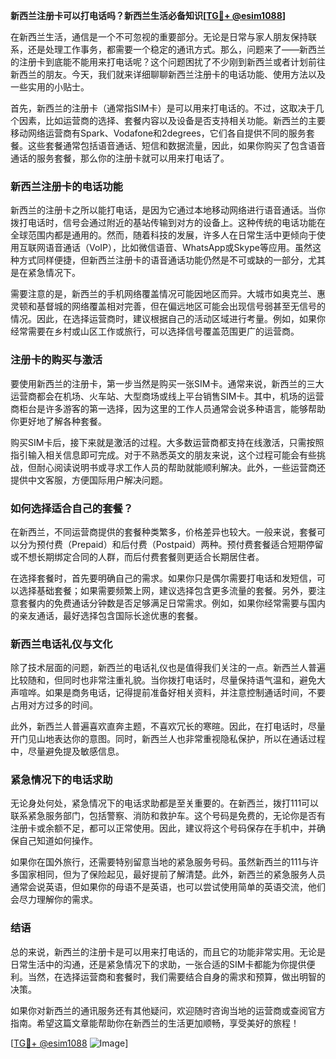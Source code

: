 **新西兰注册卡可以打电话吗？新西兰生活必备知识[[TG💪+ @esim1088](https://t.me/s/esim1088)]**

在新西兰生活，通信是一个不可忽视的重要部分。无论是日常与家人朋友保持联系，还是处理工作事务，都需要一个稳定的通讯方式。那么，问题来了——新西兰的注册卡到底能不能用来打电话呢？这个问题困扰了不少刚到新西兰或者计划前往新西兰的朋友。今天，我们就来详细聊聊新西兰注册卡的电话功能、使用方法以及一些实用的小贴士。

首先，新西兰的注册卡（通常指SIM卡）是可以用来打电话的。不过，这取决于几个因素，比如运营商的选择、套餐内容以及设备是否支持相关功能。新西兰的主要移动网络运营商有Spark、Vodafone和2degrees，它们各自提供不同的服务套餐。这些套餐通常包括语音通话、短信和数据流量，因此，如果你购买了包含语音通话的服务套餐，那么你的注册卡就可以用来打电话了。

### 新西兰注册卡的电话功能

新西兰的注册卡之所以能打电话，是因为它通过本地移动网络进行语音通话。当你拨打电话时，信号会通过附近的基站传输到对方的设备上。这种传统的电话功能在全球范围内都是通用的。然而，随着科技的发展，许多人在日常生活中更倾向于使用互联网语音通话（VoIP），比如微信语音、WhatsApp或Skype等应用。虽然这种方式同样便捷，但新西兰注册卡的语音通话功能仍然是不可或缺的一部分，尤其是在紧急情况下。

需要注意的是，新西兰的手机网络覆盖情况可能因地区而异。大城市如奥克兰、惠灵顿和基督城的网络覆盖相对完善，但在偏远地区可能会出现信号弱甚至无信号的情况。因此，在选择运营商时，建议根据自己的活动区域进行考量。例如，如果你经常需要在乡村或山区工作或旅行，可以选择信号覆盖范围更广的运营商。

### 注册卡的购买与激活

要使用新西兰的注册卡，第一步当然是购买一张SIM卡。通常来说，新西兰的三大运营商都会在机场、火车站、大型商场或线上平台销售SIM卡。其中，机场的运营商柜台是许多游客的第一选择，因为这里的工作人员通常会说多种语言，能够帮助你更好地了解各种套餐。

购买SIM卡后，接下来就是激活的过程。大多数运营商都支持在线激活，只需按照指引输入相关信息即可完成。对于不熟悉英文的朋友来说，这个过程可能会有些挑战，但耐心阅读说明书或寻求工作人员的帮助就能顺利解决。此外，一些运营商还提供中文客服，方便国际用户解决问题。

### 如何选择适合自己的套餐？

在新西兰，不同运营商提供的套餐种类繁多，价格差异也较大。一般来说，套餐可以分为预付费（Prepaid）和后付费（Postpaid）两种。预付费套餐适合短期停留或不想长期绑定合同的人群，而后付费套餐则更适合长期居住者。

在选择套餐时，首先要明确自己的需求。如果你只是偶尔需要打电话和发短信，可以选择基础套餐；如果需要频繁上网，建议选择包含更多流量的套餐。另外，要注意套餐内的免费通话分钟数是否足够满足日常需求。例如，如果你经常需要与国内的亲友通话，最好选择包含国际长途优惠的套餐。

### 新西兰电话礼仪与文化

除了技术层面的问题，新西兰的电话礼仪也是值得我们关注的一点。新西兰人普遍比较随和，但同时也非常注重礼貌。当你拨打电话时，尽量保持语气温和，避免大声喧哗。如果是商务电话，记得提前准备好相关资料，并注意控制通话时间，不要占用对方过多的时间。

此外，新西兰人普遍喜欢直奔主题，不喜欢冗长的寒暄。因此，在打电话时，尽量开门见山地表达你的意图。同时，新西兰人也非常重视隐私保护，所以在通话过程中，尽量避免提及敏感信息。

### 紧急情况下的电话求助

无论身处何处，紧急情况下的电话求助都是至关重要的。在新西兰，拨打111可以联系紧急服务部门，包括警察、消防和救护车。这个号码是免费的，无论你是否有注册卡或余额不足，都可以正常使用。因此，建议将这个号码保存在手机中，并确保自己知道如何操作。

如果你在国外旅行，还需要特别留意当地的紧急服务号码。虽然新西兰的111与许多国家相同，但为了保险起见，最好提前了解清楚。此外，新西兰的紧急服务人员通常会说英语，但如果你的母语不是英语，也可以尝试使用简单的英语交流，他们会尽力理解你的需求。

### 结语

总的来说，新西兰的注册卡是可以用来打电话的，而且它的功能非常实用。无论是日常生活中的沟通，还是紧急情况下的求助，一张合适的SIM卡都能为你提供便利。当然，在选择运营商和套餐时，我们需要结合自身的需求和预算，做出明智的决策。

如果你对新西兰的通讯服务还有其他疑问，欢迎随时咨询当地的运营商或查阅官方指南。希望这篇文章能帮助你在新西兰的生活更加顺畅，享受美好的旅程！

[[TG💪+ @esim1088](https://t.me/s/esim1088) ![Image](https://i.postimg.cc/4NQfJmqS/Snipaste-2025-05-13-00-14-12.png)]